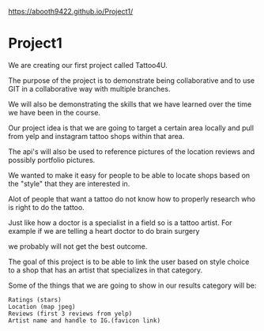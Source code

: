 https://abooth9422.github.io/Project1/ 

# Project1

We are creating our first project called Tattoo4U.

The purpose of the project is to demonstrate being collaborative and to use GIT in a collaborative way with multiple branches.

We will also be demonstrating the skills that we have learned over the time we have been in the course.

Our project idea is that we are going to target a certain area locally and pull from yelp and instagram tattoo shops within that area.

The api's will also be used to reference pictures of the location reviews and possibly portfolio pictures.

We wanted to make it easy for people to be able to locate shops based on the "style" that they are interested in.

Alot of people that want a tattoo do not know how to properly research who is right to do the tattoo. 

Just like how a doctor is a specialist in a field so is a tattoo artist. For example if we are telling a heart doctor to do brain surgery

we probably will not get the best outcome.

The goal of this project is to be able to link the user based on style choice to a shop that has an artist that specializes in that category.

Some of the things that we are going to show in our results category will be:

    Ratings (stars)
    Location (map jpeg)
    Reviews (first 3 reviews from yelp)
    Artist name and handle to IG.(favicon link)
    